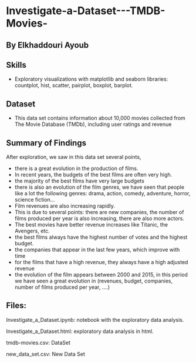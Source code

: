 # Investigate-a-Dataset---TMDB-Movies-

## By Elkhaddouri Ayoub

## Skills
- Exploratory visualizations with matplotlib and seaborn libraries: countplot, hist, scatter, pairplot, boxplot, barplot.

## Dataset
- This data set contains information about 10,000 movies collected from The Movie Database (TMDb), including user ratings and revenue

## Summary of Findings

After exploration, we saw in this data set several points,
- there is a great evolution in the production of films.
- In recent years, the budgets of the best films are often very high.
- the majority of the best films have very large budgets
- there is also an evolution of the film genres, we have seen that people like a lot the following genres: drama, action, comedy, adventure, horror, science fiction...
- Film revenues are also increasing rapidly.
- This is due to several points: there are new companies, the number of films produced per year is also increasing, there are also more actors.
- The best movies have better revenue increases like Titanic, the Avengers, etc.
- the best films always have the highest number of votes and the highest budget.
- the companies that appear in the last few years, which improve with time
- for the films that have a high revenue, they always have a high adjusted revenue
- the evolution of the film appears between 2000 and 2015, in this period we have seen a great evolution in (revenues, budget, companies, number of films produced per year, ....)

## Files:

Investigate_a_Dataset.ipynb: notebook with the exploratory data analysis.

Investigate_a_Dataset.html: exploratory data analysis in html.

tmdb-movies.csv: DataSet

new_data_set.csv: New Data Set 